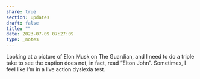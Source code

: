 ```yaml
---
share: true
section: updates
draft: false
title: ""
date: 2023-07-09 07:27:09
type: _notes
---
```


Looking at a picture of Elon Musk on The Guardian, and I need to do a triple take to see the caption does not, in fact, read “Elton John”. Sometimes, I feel like I’m in a live action dyslexia test.
